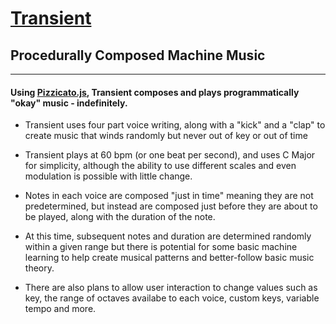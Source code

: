 # [Transient](https://transient.herokuapp.com)
## Procedurally Composed Machine Music
----

#### Using [Pizzicato.js](https://github.com/alemangui/pizzicato), Transient composes and plays programmatically "okay" music - indefinitely.

* Transient uses four part voice writing, along with a "kick" and a "clap" to create music that winds randomly but never out of key or out of time

* Transient plays at 60 bpm (or one beat per second), and uses C Major for simplicity, although the ability to use different scales and even modulation is possible with little change.

* Notes in each voice are composed "just in time" meaning they are not predetermined, but instead are composed just before they are about to be played, along with the duration of the note.

* At this time, subsequent notes and duration are determined randomly within a given range but there is potential for some basic machine learning to help create musical patterns and better-follow basic music theory.

* There are also plans to allow user interaction to change values such as key, the range of octaves availabe to each voice, custom keys, variable tempo and more. 